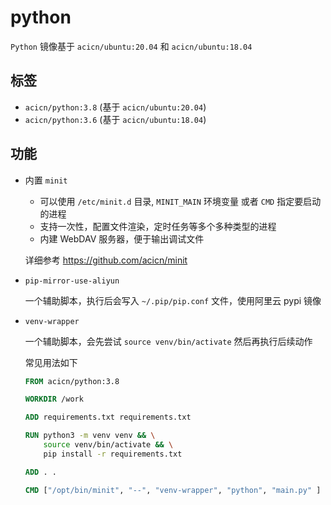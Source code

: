 # python

`Python` 镜像基于 `acicn/ubuntu:20.04` 和 `acicn/ubuntu:18.04`

## 标签

* `acicn/python:3.8` (基于 `acicn/ubuntu:20.04`)
* `acicn/python:3.6` (基于 `acicn/ubuntu:18.04`)

## 功能

* 内置 `minit`

    - 可以使用 `/etc/minit.d` 目录, `MINIT_MAIN` 环境变量 或者 `CMD` 指定要启动的进程
    - 支持一次性，配置文件渲染，定时任务等多个多种类型的进程
    - 内建 WebDAV 服务器，便于输出调试文件

    
    详细参考 https://github.com/acicn/minit

* `pip-mirror-use-aliyun`

    一个辅助脚本，执行后会写入 `~/.pip/pip.conf` 文件，使用阿里云 pypi 镜像

* `venv-wrapper`

    一个辅助脚本，会先尝试 `source venv/bin/activate` 然后再执行后续动作

    常见用法如下

    ```dockerfile
    FROM acicn/python:3.8

    WORKDIR /work

    ADD requirements.txt requirements.txt

    RUN python3 -m venv venv && \
        source venv/bin/activate && \
        pip install -r requirements.txt

    ADD . .

    CMD ["/opt/bin/minit", "--", "venv-wrapper", "python", "main.py" ]
    ```